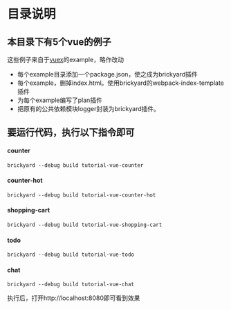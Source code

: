 # 目录说明

## 本目录下有5个vue的例子

这些例子来自于[vuex](https://github.com/vuejs/vuex)的example，略作改动
* 每个example目录添加一个package.json，使之成为brickyard插件
* 每个example，删掉index.html。使用brickyard的webpack-index-template插件
* 为每个example编写了plan插件
* 把原有的公共依赖模块logger封装为brickyard插件。

## 要运行代码，执行以下指令即可

#### counter
```
brickyard --debug build tutorial-vue-counter
```
#### counter-hot
```
brickyard --debug build tutorial-vue-counter-hot
```
#### shopping-cart
```
brickyard --debug build tutorial-vue-shopping-cart
```

#### todo
```
brickyard --debug build tutorial-vue-todo
```

#### chat
```
brickyard --debug build tutorial-vue-chat
```

执行后，打开http://localhost:8080即可看到效果
